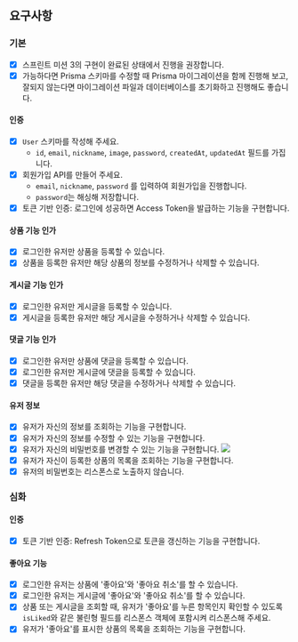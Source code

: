 ##  요구사항

### 기본
  - [x] 스프린트 미션 3의 구현이 완료된 상태에서 진행을 권장합니다.
  - [x] 가능하다면 Prisma 스키마를 수정할 때 Prisma 마이그레이션을 함께 진행해 보고, 잘되지 않는다면 마이그레이션 파일과 데이터베이스를 초기화하고 진행해도 좋습니다.

#### 인증
  - [x] `User` 스키마를 작성해 주세요.
      - `id`, `email`, `nickname`, `image`, `password`, `createdAt`, `updatedAt` 필드를 가집니다.
  - [x] 회원가입 API를 만들어 주세요.
      - `email`, `nickname`, `password` 를 입력하여 회원가입을 진행합니다.
      - `password`는 해싱해 저장합니다.
  - [x] 토큰 기반 인증: 로그인에 성공하면 Access Token을 발급하는 기능을 구현합니다.

#### 상품 기능 인가
  - [x] 로그인한 유저만 상품을 등록할 수 있습니다.
  - [x] 상품을 등록한 유저만 해당 상품의 정보를 수정하거나 삭제할 수 있습니다.

#### 게시글 기능 인가
  - [x] 로그인한 유저만 게시글을 등록할 수 있습니다.
  - [x] 게시글을 등록한 유저만 해당 게시글을 수정하거나 삭제할 수 있습니다.

#### 댓글 기능 인가
  - [x] 로그인한 유저만 상품에 댓글을 등록할 수 있습니다.
  - [x] 로그인한 유저만 게시글에 댓글을 등록할 수 있습니다.
  - [x] 댓글을 등록한 유저만 해당 댓글을 수정하거나 삭제할 수 있습니다.

#### 유저 정보
  - [x] 유저가 자신의 정보를 조회하는 기능을 구현합니다.
  - [x] 유저가 자신의 정보를 수정할 수 있는 기능을 구현합니다.
  - [x] 유저가 자신의 비밀번호를 변경할 수 있는 기능을 구현합니다.
    ![](about:sanitized)
  - [x] 유저가 자신이 등록한 상품의 목록을 조회하는 기능을 구현합니다.
  - [x] 유저의 비밀번호는 리스폰스로 노출하지 않습니다.

### 심화

#### 인증
  - [x] 토큰 기반 인증: Refresh Token으로 토큰을 갱신하는 기능을 구현합니다.

#### 좋아요 기능
  - [x] 로그인한 유저는 상품에 '좋아요'와 '좋아요 취소'를 할 수 있습니다.
  - [x] 로그인한 유저는 게시글에 '좋아요'와 '좋아요 취소'를 할 수 있습니다.
  - [x] 상품 또는 게시글을 조회할 때, 유저가 '좋아요'를 누른 항목인지 확인할 수 있도록 `isLiked`와 같은 불린형 필드를 리스폰스 객체에 포함시켜 리스폰스해 주세요.
  - [x] 유저가 '좋아요'를 표시한 상품의 목록을 조회하는 기능을 구현합니다.
